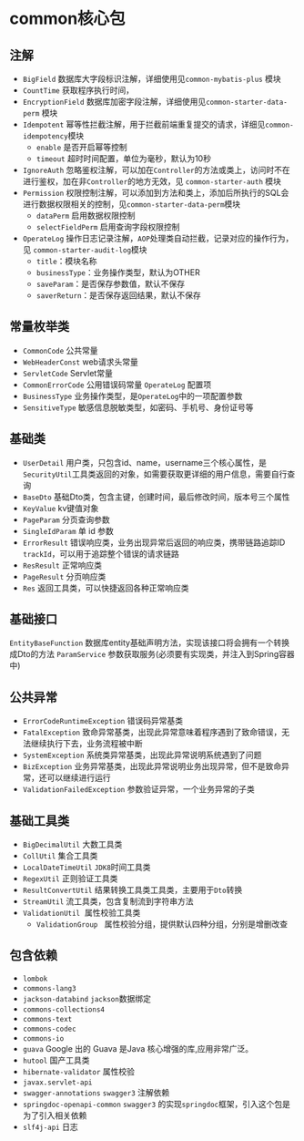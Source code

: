 # common核心包
## 注解

- `BigField` 数据库大字段标识注解，详细使用见`common-mybatis-plus` 模块
- `CountTime` 获取程序执行时间，
- `EncryptionField` 数据库加密字段注解，详细使用见`common-starter-data-perm` 模块
- `Idempotent` 幂等性拦截注解，用于拦截前端重复提交的请求，详细见`common-idempotency`模块 
   - `enable` 是否开启幂等控制
   - `timeout` 超时时间配置，单位为毫秒，默认为10秒
- `IgnoreAuth` 忽略鉴权注解，可以加在`Controller`的方法或类上，访问时不在进行鉴权，加在非`Controller`的地方无效，见 `common-starter-auth` 模块
- `Permission` 权限控制注解，可以添加到方法和类上，添加后所执行的SQL会进行数据权限相关的控制，见`common-starter-data-perm`模块 
   - `dataPerm` 启用数据权限控制
   - `selectFieldPerm` 启用查询字段权限控制
- `OperateLog` 操作日志记录注解，`AOP`处理类自动拦截，记录对应的操作行为，见 `common-starter-audit-log`模块 
   - `title`：模块名称
   - `businessType`：业务操作类型，默认为OTHER
   - `saveParam`：是否保存参数值，默认不保存
   - `saverReturn`：是否保存返回结果，默认不保存
## 常量枚举类

- `CommonCode` 公共常量
- `WebHeaderConst` web请求头常量
- `ServletCode` Servlet常量
- `CommonErrorCode` 公用错误码常量 `OperateLog` 配置项
- `BusinessType` 业务操作类型，是`OperateLog`中的一项配置参数
- `SensitiveType` 敏感信息脱敏类型，如密码、手机号、身份证号等
## 基础类

- `UserDetail` 用户类，只包含id、name，username三个核心属性，是`SecurityUtil`工具类返回的对象，如需要获取更详细的用户信息，需要自行查询
- `BaseDto` 基础Dto类，包含主键，创建时间，最后修改时间，版本号三个属性
- `KeyValue` kv键值对象
- `PageParam` 分页查询参数
- `SingleIdParam` 单 id 参数
- `ErrorResult` 错误响应类，业务出现异常后返回的响应类，携带链路追踪ID `trackId`，可以用于追踪整个错误的请求链路
- `ResResult` 正常响应类
- `PageResult` 分页响应类
- `Res` 返回工具类，可以快捷返回各种正常响应类
## 基础接口

`EntityBaseFunction` 数据库entity基础声明方法，实现该接口将会拥有一个转换成Dto的方法
`ParamService` 参数获取服务(必须要有实现类，并注入到Spring容器中)
## 公共异常

- `ErrorCodeRuntimeException` 错误码异常基类
- `FatalException` 致命异常基类，出现此异常意味着程序遇到了致命错误，无法继续执行下去，业务流程被中断
- `SystemException` 系统类异常基类，出现此异常说明系统遇到了问题
- `BizException` 业务异常基类，出现此异常说明业务出现异常，但不是致命异常，还可以继续进行运行
- `ValidationFailedException` 参数验证异常，一个业务异常的子类
## 基础工具类

- `BigDecimalUtil` 大数工具类
- `CollUtil` 集合工具类
- `LocalDateTimeUtil` `JDK8`时间工具类
- `RegexUtil` 正则验证工具类
- `ResultConvertUtil` 结果转换工具类工具类，主要用于`Dto`转换
- `StreamUtil` 流工具类，包含复制流到字符串方法
- `ValidationUtil`  属性校验工具类 
   - `ValidationGroup`   属性校验分组，提供默认四种分组，分别是增删改查
## 包含依赖

- `lombok`
- `commons-lang3`
- `jackson-databind` `jackson`数据绑定
- `commons-collections4`
- `commons-text`
- `commons-codec`
- `commons-io`
- `guava` Google 出的 Guava 是Java 核心增强的库,应用非常广泛。
- `hutool` 国产工具类
- `hibernate-validator` 属性校验
- `javax.servlet-api`
- `swagger-annotations` `swagger3` 注解依赖
- `springdoc-openapi-common` `swagger3` 的实现`springdoc`框架，引入这个包是为了引入相关依赖
- `slf4j-api` 日志
